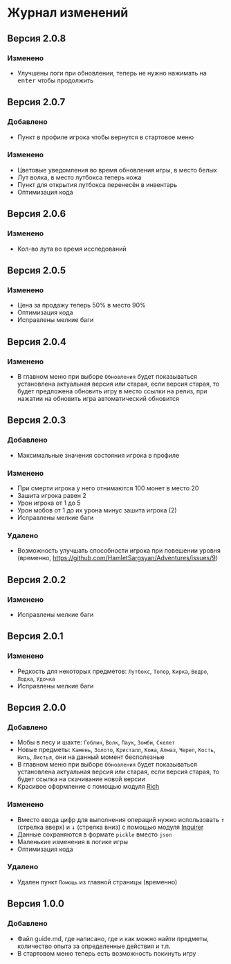 # Журнал изменений

## Версия 2.0.8

### Изменено
- Улучшены логи при обновлении, теперь не нужно нажимать на <kbd>enter</kbd> чтобы продолжить


## Версия 2.0.7

### Добавлено
- Пункт в профиле игрока чтобы вернутся в стартовое меню

### Изменено
- Цветовые уведомления во время обновления игры, в место белых
- Лут волка, в место лутбокса теперь кожа
- Пункт для открытия лутбокса перенесён в инвентарь
- Оптимизация кода 

## Версия 2.0.6

### Изменено
- Кол-во лута во время исследований

## Версия 2.0.5

### Изменено
- Цена за продажу теперь 50% в место 90%
- Оптимизация кода 
- Исправлены мелкие баги


## Версия 2.0.4

### Изменено
- В главном меню при выборе `Обновления` будет показываться установлена актуальная версия или старая, если версия старая, то будет предложена обновить игру в место ссылки на релиз, при нажатии на обновить игра автоматический обновится


## Версия 2.0.3

### Добавлено
- Максимальные значения состояния игрока в профиле

### Изменено
- При смерти игрока у него отнимаются 100 монет в место 20
- Зашита игрока равен 2
- Урон игрока от 1 до 5
- Урон мобов от 1 до их урона минус зашита игрока (2)
- Исправлены мелкие баги

### Удалено
- Возможность улучшать способности игрока при повешении уровня (временно, https://github.com/HamletSargsyan/Adventures/issues/9)

 
## Версия 2.0.2

### Изменено
- Исправлены мелкие баги

## Версия 2.0.1

### Изменено
- Редкость для некоторых предметов: `Лутбокс`, `Топор`, `Кирка`, `Ведро`, `Лодка`, `Удочка`
- Исправлены мелкие баги


## Версия 2.0.0

### Добавлено
- Мобы в лесу и шахте: `Гоблин`, `Волк`, `Паук`, `Зомби`, `Скелет`
- Новые предметы: `Камень`, `Золото`, `Кристалл`, `Кожа`, `Алмаз`, `Череп`, `Кость`, `Нить`, `Листья`, они на данный момент бесполезные
- В главном меню при выборе `Обновления` будет показываться установлена актуальная версия или старая, если версия старая, то будет ссылка на скачивание новой версии
- Красивое оформление с помощью модуля [Rich](https://github.com/Textualize/rich)

### Изменено
- Вместо ввода цифр для выполнения операций нужно использовать <kbd>↑</kbd> (стрелка вверх) и <kbd>↓</kbd> (стрелка вниз) с помощью модуля [Inquirer](https://github.com/magmax/python-inquirer)
- Данные сохраняются в формате `pickle` вместо `json`
- Маленькие изменения в логике игры
- Оптимизация кода

### Удалено
- Удален пункт `Помощь` из главной страницы (временно)

## Версия 1.0.0

### Добавлено
- Файл guide.md, где написано, где и как можно найти предметы, количество опыта за определенные действия и т.п.
- В стартовом меню теперь есть возможность покинуть игру
